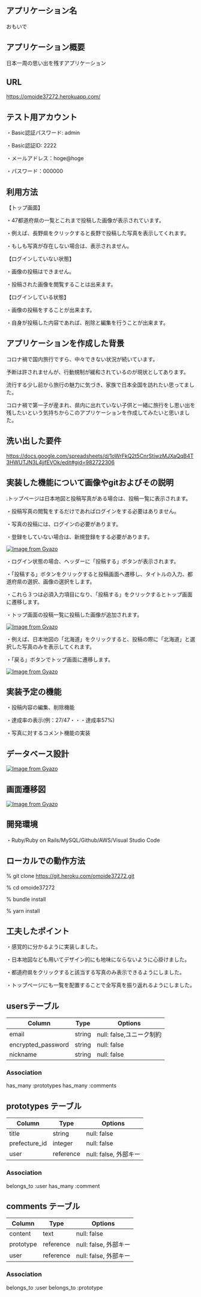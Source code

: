 ## アプリケーション名
おもいで

## アプリケーション概要
日本一周の思い出を残すアプリケーション

## URL
https://omoide37272.herokuapp.com/

## テスト用アカウント
・Basic認証パスワード: admin

・Basic認証ID: 2222

・メールアドレス：hoge@hoge

・パスワード：000000

## 利用方法
【トップ画面】

・47都道府県の一覧とこれまで投稿した画像が表示されています。

・例えば、長野県をクリックすると長野で投稿した写真を表示してくれます。

・もしも写真が存在しない場合は、表示されません。

【ログインしていない状態】

・画像の投稿はできません。

・投稿された画像を閲覧することは出来ます。

【ログインしている状態】

・画像の投稿をすることが出来ます。

・自身が投稿した内容であれば、削除と編集を行うことが出来ます。

## アプリケーションを作成した背景
コロナ禍で国内旅行ですら、中々できない状況が続いています。

予断は許されませんが、行動規制が緩和されているのが現状としてあります。

流行する少し前から旅行の魅力に気づき、家族で日本全国を訪れたい思ってました。

コロナ禍で第一子が産まれ、県内に出れていない子供と一緒に旅行をし思い出を残したいという気持ちからこのアプリケーションを作成してみたいと思いました。

## 洗い出した要件
https://docs.google.com/spreadsheets/d/1oWrFkQ2t5CnrStiwzMJXaQqB4T3HWUTJN3L4jjfEVOk/edit#gid=982722306

## 実装した機能について画像やgitおよびその説明
.トップページは日本地図と投稿写真がある場合は、投稿一覧に表示されます。

・投稿写真の閲覧をするだけであればログインをする必要はありません。

・写真の投稿には、ログインの必要があります。

・登録をしていない場合は、新規登録をする必要があります。

[![Image from Gyazo](https://i.gyazo.com/d8f668345153b51b59de3ce53578962a.png)](https://gyazo.com/d8f668345153b51b59de3ce53578962a)


・ログイン状態の場合、ヘッダーに「投稿する」ボタンが表示されます。

・「投稿する」ボタンをクリックすると投稿画面へ遷移し、タイトルの入力、都道府県の選択、画像の選択をします。

・これら３つは必須入力項目になり、「投稿する」をクリックするとトップ画面に遷移します。

・トップ画面の投稿一覧に投稿した画像が追加されます。

[![Image from Gyazo](https://i.gyazo.com/928da2a24d6961b6e258bcc7cd37da36.png)](https://gyazo.com/928da2a24d6961b6e258bcc7cd37da36)

・例えば、日本地図の「北海道」をクリックすると、投稿の際に「北海道」と選択した写真のみを表示してくれます。

・「戻る」ボタンでトップ画面に遷移します。

[![Image from Gyazo](https://i.gyazo.com/110835a69dee2e10a92ac9cdde00df05.png)](https://gyazo.com/110835a69dee2e10a92ac9cdde00df05)

## 実装予定の機能
・投稿内容の編集、削除機能

・達成率の表示(例：27/47・・・達成率57%)

・写真に対するコメント機能の実装

## データベース設計
[![Image from Gyazo](https://i.gyazo.com/aa1a59e66eb3b7834ce3c1bace6aaeb8.png)](https://gyazo.com/aa1a59e66eb3b7834ce3c1bace6aaeb8)

## 画面遷移図
[![Image from Gyazo](https://i.gyazo.com/1ad453f244ebcb36f14bcd5711cb2873.png)](https://gyazo.com/1ad453f244ebcb36f14bcd5711cb2873)

## 開発環境
・Ruby/Ruby on Rails/MySQL/Github/AWS/Visual Studio Code

## ローカルでの動作方法
% git clone https://git.heroku.com/omoide37272.git

% cd omoide37272

% bundle install

% yarn install

## 工夫したポイント
・感覚的に分かるように実装しました。

・日本地図なども用いてデザイン的にも地味にならないように心掛けました。

・都道府県をクリックすると該当する写真のみ表示できるようにしました。

・トップページにも一覧を配置することで全写真を振り返れるようにしました。

## usersテーブル
| Column             | Type   | Options                |
| ------------------ | ------ | -----------            |
| email              | string | null: false,ユニーク制約 |
| encrypted_password | string | null: false            |
| nickname           | string | null: false            |
### Association
has_many :prototypes
has_many :comments

## prototypes テーブル
| Column        | Type      | Options     |
| ------        | ------    | ----------- |
| title         | string    | null: false |
| prefecture_id | integer   | null: false |
| user          | reference | null: false, 外部キー|
### Association
belongs_to :user
has_many :comment 

## comments テーブル
| Column       | Type      | Options     |
| ------       | ------    | ----------- |
| content      | text      | null: false |
| prototype    | reference | null: false, 外部キー|
| user         | reference | null: false, 外部キー|
### Association
belongs_to :user
belongs_to :prototype

